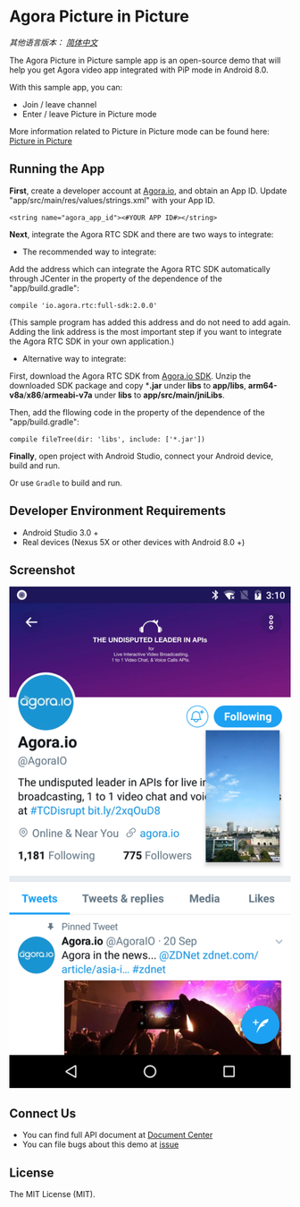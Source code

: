 # Agora Picture in Picture

*其他语言版本： [简体中文](README.md)*

The Agora Picture in Picture sample app is an open-source demo that will help you get Agora video app integrated with PiP mode in Android 8.0.

With this sample app, you can:

- Join / leave channel
- Enter / leave Picture in Picture mode

More information related to Picture in Picture mode can be found here: [Picture in Picture](https://developer.android.com/guide/topics/ui/picture-in-picture.html)

## Running the App
**First**, create a developer account at [Agora.io](https://dashboard.agora.io/signin/), and obtain an App ID. Update "app/src/main/res/values/strings.xml" with your App ID.

```
<string name="agora_app_id"><#YOUR APP ID#></string>
```

**Next**, integrate the Agora RTC SDK and there are two ways to integrate:

- The recommended way to integrate:

Add the address which can integrate the Agora RTC SDK automatically through JCenter in the property of the dependence of the "app/build.gradle":
```
compile 'io.agora.rtc:full-sdk:2.0.0'
```
(This sample program has added this address and do not need to add again. Adding the link address is the most important step if you want to integrate the Agora RTC SDK in your own application.)

- Alternative way to integrate:

First, download the Agora RTC SDK from [Agora.io SDK](https://www.agora.io/en/download/). Unzip the downloaded SDK package and copy ***.jar** under **libs** to **app/libs**, **arm64-v8a**/**x86**/**armeabi-v7a** under **libs** to **app/src/main/jniLibs**.

Then, add the fllowing code in the property of the dependence of the "app/build.gradle":

```
compile fileTree(dir: 'libs', include: ['*.jar'])
```

**Finally**, open project with Android Studio, connect your Android device, build and run.

Or use `Gradle` to build and run.

## Developer Environment Requirements
- Android Studio 3.0 +
- Real devices (Nexus 5X or other devices with Android 8.0 +)

## Screenshot
![pip sample with agora sdk](screenshots/pip-sample-agora.png)

## Connect Us
- You can find full API document at [Document Center](https://docs.agora.io/en/)
- You can file bugs about this demo at [issue](https://github.com/AgoraIO/Agora-Picture-in-Picture/issues)

## License
The MIT License (MIT).
